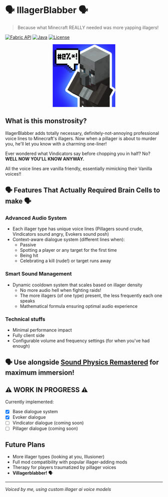 # 🗣️ IllagerBlabber 🗣️

> Because what Minecraft REALLY needed was more yapping illagers! 

[![Fabric API](https://img.shields.io/badge/Fabric%20API-Required-brightgreen)](https://fabricmc.net/)
[![Java](https://img.shields.io/badge/Java-17-orange)](https://adoptium.net/)
[![License](https://img.shields.io/github/license/OkayOkayOkayOkayOkayOkay/illagerblabber)](LICENSE)

<p align="center">
  <img src="src/main/resources/assets/illagerblabber/icon.png" width="200">
</p>

## What is this monstrosity?

IllagerBlabber adds totally necessary, definitely-not-annoying professional voice lines to Minecraft's illagers. 
Now when a pillager is about to murder you, he'll let you know with a charming one-liner!

Ever wondered what Vindicators say before chopping you in half? No? **WELL NOW YOU'LL KNOW ANYWAY.**

All the voice lines are vanilla friendly, essentially mimicking their Vanilla voices!!

##  🗣️ Features That Actually Required Brain Cells to make 🗣️

### Advanced Audio System
- Each illager type has unique voice lines (Pillagers sound crude, Vindicators sound angry, Evokers sound posh)
- Context-aware dialogue system (different lines when):
    - Passive
    - Spotting a player or any target for the first time
    - Being hit
    - Celebrating a kill (rude!) or target runs away

### Smart Sound Management
- Dynamic cooldown system that scales based on illager density
    - No more audio hell when fighting raids!
    - The more illagers (of one type) present, the less frequently each one speaks
    - Mathematical formula ensuring optimal audio experience

### Technical stuffs
- Minimal performance impact
- Fully client side
- Configurable volume and frequency settings (for when you've had enough)

## 🗣️ Use alongside [Sound Physics Remastered](https://modrinth.com/mod/sound-physics-remastered) for maximum immersion! 

## ⚠️ WORK IN PROGRESS ⚠️
Currently implemented:
- [x] Base dialogue system
- [x] Evoker dialogue
- [ ] Vindicator dialogue (coming soon)
- [ ] Pillager dialogue (coming soon)

## Future Plans

- More illager types (looking at you, Illusioner)
- Full mod compatibility with popular illager-adding mods
- Therapy for players traumatized by pillager voices
- **Villagerblabber!** 🗣️

---

*Voiced by me, using custom illager ai voice models*
